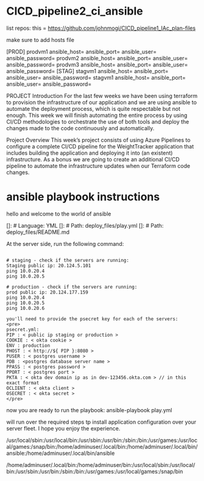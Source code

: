 # CICD_pipeline2_ci_ansible

list repos:
this = https://github.com/johnmogi/CICD_pipeline1_IAc_plan-files

make sure to add hosts file

[PROD]
prodvm1 ansible_host=<subnet> ansible_port=<port> ansible_user=<user> ansible_password=<pass>
prodvm2 ansible_host=<subnet> ansible_port=<port> ansible_user=<user> ansible_password=<pass>
prodvm3 ansible_host=<subnet> ansible_port=<port> ansible_user=<user> ansible_password=<pass>
[STAG]
stagvm1 ansible_host=<subnet> ansible_port=<port> ansible_user=<user> ansible_password=<pass>
stagvm1 ansible_host=<subnet> ansible_port=<port> ansible_user=<user> ansible_password=<pass>

PROJECT
Introduction
For the last few weeks we have been using terraform to provision the infrastructure of our application and we are using ansible to automate the deployment process, which is quite respectable but not enough. This week we will finish automating the entire process by using CI/CD methodologies to orchestrate the use of both tools and deploy the changes made to the code continuously and automatically.

Project Overview
This week’s project consists of using Azure Pipelines to configure a complete CI/CD pipeline for the WeightTracker application that includes building the application and deploying it into (an existent) infrastructure. As a bonus we are going to create an additional CI/CD pipeline to automate the infrastructure updates when our Terraform code changes.

# ansible playbook instructions

hello and welcome to the world of ansible

[]: # Language: YML
[]: # Path: deploy_files/play.yml
[]: # Path: deploy_files/README.md

At the server side, run the following command:

```

# staging - check if the servers are running:
Staging public ip: 20.124.5.101
ping 10.0.20.4
ping 10.0.20.5

# production - check if the servers are running:
prod public ip: 20.124.177.159
ping 10.0.20.4
ping 10.0.20.5
ping 10.0.20.6

you'll need to provide the psecret key for each of the servers:
<pre>
psecret.yml:
PIP : < public ip staging or production >
COOKIE : < okta cookie >
ENV : production
PHOST : < http://${ PIP }:8080 >
PUSER : < postgres username >
PDB : <postgres database server name >
PPASS : < postgres password >
PPORT : < postgres port >
PKTA : < okta dev domain ip as in dev-123456.okta.com > // in this exact format
OCLIENT : < okta client >
OSECRET : < okta secret >
</pre>

```

now you are ready to run the playbook:
ansible-playbook play.yml

will run over the required steps tp install application configuration over your server fleet.
I hope you enjoy the experience.

/usr/local/sbin:/usr/local/bin:/usr/sbin:/usr/bin:/sbin:/bin:/usr/games:/usr/local/games:/snap/bin:/home/adminuser/.local/bin:/home/adminuser/.local/bin/ansible:/home/adminuser/.local/bin/ansible

/home/adminuser/.local/bin:/home/adminuser/bin:/usr/local/sbin:/usr/local/bin:/usr/sbin:/usr/bin:/sbin:/bin:/usr/games:/usr/local/games:/snap/bin
